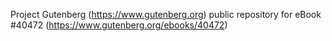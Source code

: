 Project Gutenberg (https://www.gutenberg.org) public repository for eBook #40472 (https://www.gutenberg.org/ebooks/40472)
